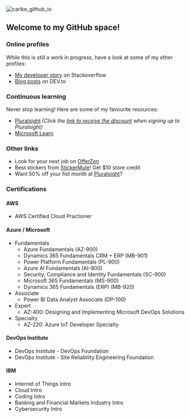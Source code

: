 ![carike_github_io](https://user-images.githubusercontent.com/4377199/131226508-db98ebcf-00d7-4e11-ac51-3c20b268b723.png)

## Welcome to my GitHub space!

### Online profiles

While this is still a work in progress, have a look at some of my other profiles:

- [My developer story](https://stackoverflow.com/story/carike) on Stackoverflow
- [Blog posts](https://dev.to/carike) on DEV.to 

### Continuous learning

Never stop learning! Here are some of my favourite resources:

- [Pluralsight](https://app.pluralsight.com/profile/Carike) _(Click the [link to receive the discount](http://referral.pluralsight.com/mQhiLww) when signing up to Pluralsight)_
- [Microsoft Learn](https://docs.microsoft.com/en-us/users/carike/) 

### Other links

- Look for your next job on [OfferZen](https://www.offerzen.com/z/ZCoFsY)
- Best stickers from [StickerMule](https://www.stickermule.com/uk/unlock?ref_id=4806181701&utm_medium=link&utm_source=invite)! Get $10 store credit
- Want 50% off your fist month at [Pluralsight](http://referral.pluralsight.com/mQhiLww)?

### Certifications

#### AWS

- AWS Certified Cloud Practioner

#### Azure / Microsoft

- Fundamentals
  - Azure Fundamentals (AZ-900)
  - Dynamics 365 Fundamentals CRM + ERP (MB-901)
  - Power Platform Fundamentals (PL-900)
  - Azure AI Fundamentals (AI-900)
  - Security, Compliance and Identity Fundamentals (SC-900)
  - Microsoft 365 Fundamentals (MS-900)
  - Dynamics 365 Fundamentals (ERP) (MB-920)
- Associate
  - Power BI Data Analyst Associate (DP-100)
- Expert
  - AZ-400: Designing and Implementing Microsoft DevOps Solutions
- Specialty
  - AZ-220: Azure IoT Developer Specialty

#### DevOps Institute

- DevOps Institute - DevOps Foundation
- DevOps Institute - Site Reliability Engineering Foundation

#### IBM

- Internet of Things Intro
- Cloud Intro
- Coding Intro
- Banking and Financial Markets Industry Intro
- Cybersecurity Intro
